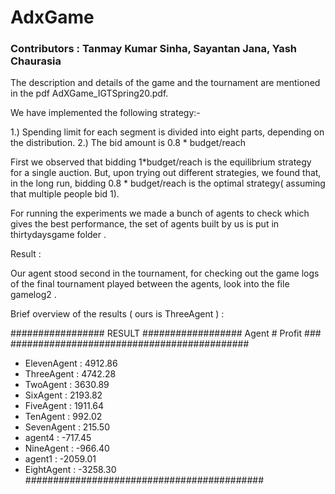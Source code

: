 # AdxGame
### Contributors : Tanmay Kumar Sinha, Sayantan Jana, Yash Chaurasia

The description and details of the game and the tournament are mentioned in the pdf AdXGame_IGTSpring20.pdf.

We have implemented the following strategy:-

1.) Spending limit for each segment is divided into eight parts, depending on the distribution.
2.) The bid amount is 0.8 * budget/reach

First we observed that bidding 1*budget/reach is the equilibrium strategy for a single auction. But, upon trying out different strategies, we found that, in the long run, bidding 0.8 * budget/reach is the optimal strategy( assuming that multiple people bid 1).

For running the experiments we made a bunch of agents to check which gives the best performance, the set of agents built by us is put in thirtydaysgame folder .

Result :

Our agent stood second in the tournament, for checking out the game logs of the final tournament played between the agents, look into the file gamelog2 .

Brief overview of the results ( ours is ThreeAgent ) :

################# RESULT ##################
	      Agent 	#  Profit 	###
###########################################
- ElevenAgent 	:  4912.86 
- ThreeAgent 	:  4742.28 	
- TwoAgent 	:  3630.89 	
- SixAgent 	:  2193.82 	
- FiveAgent 	:  1911.64 	
- TenAgent 	:   992.02 	
- SevenAgent 	:   215.50 	
- agent4 	:  -717.45 	
- NineAgent 	:  -966.40 	
- agent1 	: -2059.01 	
- EightAgent 	: -3258.30 	
	###########################################
